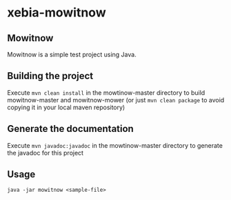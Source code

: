 # xebia-mowitnow

## Mowitnow

Mowitnow is a simple test project using Java.

Building the project
----
Execute `mvn clean install` in the mowtinow-master directory to build mowitnow-master and mowitnow-mower (or just `mvn clean package` to avoid copying it in your local maven repository)

Generate the documentation
----
Execute `mvn javadoc:javadoc` in the mowtinow-master directory to generate the javadoc for this project

Usage
---
`java -jar mowitnow <sample-file>`

